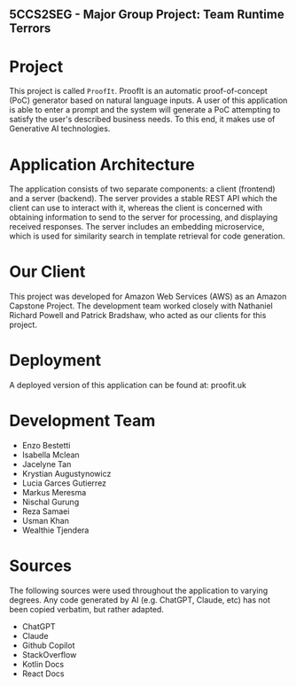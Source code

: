 ## 5CCS2SEG - Major Group Project: Team Runtime Terrors


# Project
This project is called `ProofIt`. ProofIt is an automatic proof-of-concept (PoC) generator based on natural language inputs. 
A user of this application is able to enter a prompt and the system will generate a PoC attempting to satisfy the user's described business needs. To this end, it makes use of Generative AI technologies. 

# Application Architecture
The application consists of two separate components: a client (frontend) and a server (backend). The server provides a stable REST API which the client can use to interact with it, whereas the client is concerned with obtaining information to send to the server for processing, and displaying received responses. The server includes an embedding microservice, which is used for similarity search in template retrieval for code generation.   


# Our Client
This project was developed for Amazon Web Services (AWS) as an Amazon Capstone Project.
The development team worked closely with Nathaniel Richard Powell and Patrick Bradshaw, who acted as our clients for this project.


# Deployment
A deployed version of this application can be found at: proofit.uk

# Development Team
- Enzo Bestetti
- Isabella Mclean
- Jacelyne Tan
- Krystian Augustynowicz
- Lucia Garces Gutierrez
- Markus Meresma
- Nischal Gurung
- Reza Samaei
- Usman Khan
- Wealthie Tjendera

# Sources
The following sources were used throughout the application to varying degrees. Any code generated by AI (e.g. ChatGPT, Claude, etc) has not been copied verbatim, but rather adapted.

- ChatGPT
- Claude
- Github Copilot
- StackOverflow
- Kotlin Docs
- React Docs

